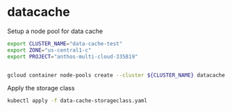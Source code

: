 # datacache


Setup a node pool for data cache

```sh
export CLUSTER_NAME="data-cache-test"
export ZONE="us-central1-c"
export PROJECT="anthos-multi-cloud-335819"


gcloud container node-pools create --cluster ${CLUSTER_NAME} datacache --num-nodes=1 --local-nvme-ssd-block count=2    --zone ${ZONE} --machine-type=n2-standard-2 --node-labels=datacache-storage-gke-io=enabled

```

Apply the storage class
```sh
kubectl apply -f data-cache-storageclass.yaml
```
